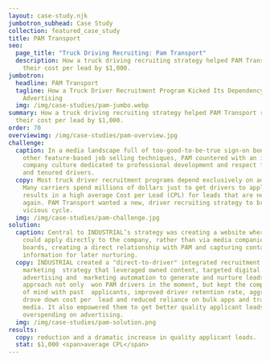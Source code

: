 ```yaml
---
layout: case-study.njk
jumbotron_subhead: Case Study
collection: featured_case_study
title: PAM Transport
seo:
  page_title: "Truck Driving Recruiting: Pam Transport"
  description: How a truck driving recruiting strategy helped PAM Transport reduce
    their cost per lead by $1,000.
jumbotron:
  headline: PAM Transport
  tagline: How a Truck Driver Recruitment Program Kicked Its Dependency on Costly
    Advertising
  img: /img/case-studies/pam-jumbo.webp
summary: How a truck driving recruiting strategy helped PAM Transport reduce
  their cost per lead by $1,000.
order: 70
overviewimg: /img/case-studies/pam-overview.jpg
challenge:
  caption: In a media landscape full of too-good-to-be-true sign-on bonuses and
    other feature-based job selling techniques, PAM countered with an image of a
    company culture dedicated to professional development and respect for new
    and tenured drivers.
  copy: Most truck driver recruitment programs depend exclusively on advertising.
    Many carriers spend millions of dollars just to get drivers to apply. This
    results in a high average Cost per Lead (CPL) for leads that are never seen
    again. PAM Transport wanted a new, driver recruiting strategy to break this
    vicious cycle.
  img: /img/case-studies/pam-challenge.jpg
solution:
  caption: Central to INDUSTRIAL’s strategy was creating a website where drivers
    could apply directly to the company, rather than via media companies or job
    boards, creating a direct relationship with PAM and capturing contact
    information for later nurturing.
  copy: INDUSTRIAL created a "direct-to-driver" integrated recruitment
    marketing  strategy that leveraged owned content, targeted digital
    advertising and  marketing automation to generate and nurture leads. This
    approach not only  won PAM drivers in the moment, but kept the company top
    of mind with past  applicants, improved driver retention rate, aggressively
    drove down cost per  lead and reduced reliance on bulk apps and traditional
    media. It also empowered them to get better quality applicant leads without
    overspending on advertising.
  img: /img/case-studies/pam-solution.png
results:
  copy: reduction and a dramatic increase in quality applicant leads.
  stat: $1,000 <span>average CPL</span>
---
```

